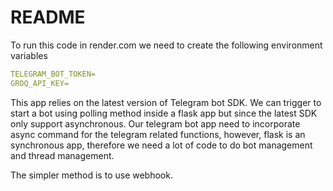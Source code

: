 # README

To run this code in render.com we need to create the following environment variables
```yml
TELEGRAM_BOT_TOKEN=
GROQ_API_KEY=
```

This app relies on the latest version of Telegram bot SDK. We can trigger to start a bot using polling method inside a flask app but since the latest SDK only support asynchronous. Our telegram bot app need to incorporate async command for the telegram related functions, however, flask is an synchronous app, therefore we need a lot of code to do bot management and thread management.

The simpler method is to use webhook.